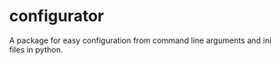 configurator
============

A package for easy configuration from command line arguments and ini files in python.

